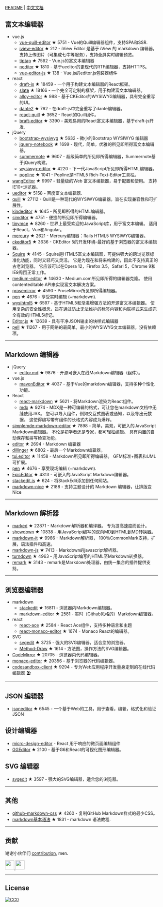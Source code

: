 [README](README.md) | [中文文档](README_zh-CN.md)## 富文本编辑器- vue.js  - [vue-quill-editor](https://github.com/surmon-china/vue-quill-editor) ★ 5751 - Vue的Quill编辑器组件，支持SPA和SSR.  - [iview-editor](https://github.com/iview/iview-editor) ★ 212 - iView Editor 是基于 iView 的 markdown 编辑器，支持上传图片（可集成七牛等服务），支持全屏实时编辑预览。  - [tiptap](https://github.com/heyscrumpy/tiptap) ★ 7592 - Vue.js的富文本编辑器  - [neditor](https://github.com/notadd/neditor) ★ 1810 - 基于ueditor的更现代的RTF编辑器，支持HTTPS。  - [vue-editor-js](https://github.com/ChangJoo-Park/vue-editor-js) ★ 138 - Vue.js的editor.js包装器组件- react  - [draft-js](https://github.com/facebook/draft-js) ★ 18459 - 一个用于构建文本编辑器的React框架。  - [slate](https://github.com/ianstormtaylor/slate) ★ 18166 - 一个完全可定制的框架，用于构建富文本编辑器。  - [alloy-editor](https://github.com/liferay/alloy-editor/) ★ 988 - 基于CKEditor的WYSIWYG编辑器，具有完全重写的UI。  - [dante2](https://github.com/michelson/dante2) ★ 792 - 在draft-js中完全重写了dante编辑器。  - [react-quill](https://github.com/zenoamaro/react-quill) ★ 3652 - React的Quill组件。  - [braft-editor](https://github.com/margox/braft-editor) ★ 3390 - 美观易用的React富文本编辑器，基于draft-js开发.- jQuery  - [bootstrap-wysiwyg](https://github.com/mindmup/bootstrap-wysiwyg/) ★ 5632 - 微小的Bootstrap WYSIWYG 编辑器  - [jquery-notebook](https://github.com/raphaelcruzeiro/jquery-notebook) ★ 1699 - 现代，简单，优雅的所见即所得富文本编辑器。  - [summernote](https://github.com/summernote/summernote) ★ 9607 - 超级简单的所见即所得编辑器，Summernote基于jQuery构建。  - [wysiwyg-editor](https://github.com/froala/wysiwyg-editor) ★ 4220 - 下一代JavaScript所见即所得HTML编辑器。  - [popline](https://github.com/kenshin54/popline) ★ 1041 - Popline是HTML5 Rich-Text-Editor工具栏。- [wangEditor](https://github.com/wangfupeng1988/wangEditor) ★ 9997 - 轻量级的Web 富文本编辑器，易于配置和使用。 支持IE10+浏览器。- [ueditor](https://github.com/fex-team/ueditor) ★ 5158 - 百度富文本编辑器.- [quill](https://github.com/quilljs/quill) ★ 27112 - Quill是一种现代的WYSIWYG编辑器，旨在实现兼容性和可扩展性。- [kindeditor](https://github.com/kindsoft/kindeditor) ★ 1645 - 所见即所得的HTML编辑器。- [simditor](https://github.com/mycolorway/simditor) ★ 4751 - 便捷的所见即所得编辑器。- [tinymce](https://github.com/tinymce/tinymce) ★ 8260 - 世界上最受欢迎的JavaScript库，用于富文本编辑。 适用于React，Vue和Angular。- [mercury](https://github.com/jejacks0n/mercury) ★ 2621 - Mercury编辑器：Rails HTML5 WYSIWYG编辑器。- [ckeditor5](https://github.com/ckeditor/ckeditor5) ★ 3636 - CKEditor 5的开发环境–最好的基于浏览器的富文本编辑器。- [Squire](https://github.com/neilj/Squire) ★ 4145 - Squire是HTML5富文本编辑器，可提供强大的跨浏览器标准化功能，同时又轻巧又灵活。 它是为现在和将来构建的，因此不支持真正的古老浏览器。 它应该可以在Opera 12，Firefox 3.5，Safari 5，Chrome 9和IE9周围正常工作。- [medium-editor](https://github.com/yabwe/medium-editor) ★ 14630 - Medium.com所见即所得的编辑器克隆。 使用contenteditable API来实现富文本解决方案。- [prosemirror](https://github.com/ProseMirror/prosemirror) ★ 4590 - ProseMirror所见即所得编辑器。- [pen](https://github.com/sofish/pen) ★ 4676 - 享受实时编辑 (+markdown).- [wysihtml5](https://github.com/xing/wysihtml5) ★ 6597 - 基于HTML5和渐进增强方法的开源富文本编辑器。 使用复杂的安全性概念，旨在通过防止无法维护的标签内容和内联样式来生成完全有效的HTML5标记。- [Editor.js](https://github.com/codex-team/editor.js) ★ 12639 - 具有干净JSON输出的块样式编辑器- [pell](https://github.com/jaredreich/pell) ★ 11267 - 用于网络的最简单，最小的WYSIWYG文本编辑器，没有依赖项。---## Markdown 编辑器- jQuery  - [editor.md](https://github.com/pandao/editor.md) ★ 9876 - 开源可嵌入在线Markdown编辑器（组件）。- vue.js  - [mavonEditor](https://github.com/hinesboy/mavonEditor) ★ 4037 - 基于Vue的markdown编辑器，支持多种个性化功能。- React  - [react-markdown](https://github.com/rexxars/react-markdown) ★ 5621 - 将Markdown渲染为React组件。  - [mdx](https://github.com/mdx-js/mdx) ★ 9274 - MDX是一种可编辑的格式，可让您在markdown文档中无缝使用JSX。 您可以导入组件，例如交互式图表或通知，以及导出元数据。 这使得编写带有组件的长格式内容成为爆炸。- [simplemde-markdown-editor](https://github.com/sparksuite/simplemde-markdown-editor) ★ 7898 - 简单，美观，可嵌入的JavaScript Markdown编辑器。 不论是初学者还是专家，都可轻松编辑。 具有内置的自动保存和拼写检查功能。- [editor](https://github.com/lepture/editor) ★ 2694 - Markdown 编辑器- [dillinger](https://github.com/joemccann/dillinger) ★ 6802 - 最后一个Markdown编辑器。- [tui.editor](https://github.com/nhnent/tui.editor) ★ 11458 - Markdown所见即所得编辑器。 GFM标准+图表和UML可扩展。- [pen](https://github.com/sofish/pen) ★ 4676 - 享受现场编辑 (+markdown).- [EpicEditor](https://github.com/OscarGodson/EpicEditor) ★ 4313 - 可嵌入的JavaScript Markdown编辑器。- [stackedit.js](https://github.com/benweet/stackedit.js) ★ 624 - 将StackEdit添加到任何网站。- [markdown-nice](https://github.com/mdnice/markdown-nice) ★ 2188 - 支持主题设计的 Markdown 编辑器，让排版变 Nice---## Markdown 解析器- [marked](https://github.com/markedjs/marked) ★ 22871 - Markdown解析器和编译器。 专为提高速度而设计。- [showdown](https://github.com/showdownjs/showdown) ★ 10838 - 用JavaScript编写的双向MD到HTML到MD转换器。- [markdown-it](https://github.com/markdown-it/markdown-it) ★ 9966 - Markdown解析器， 100％CommonMark支持，扩展，语法插件和高速。- [markdown-js](https://github.com/evilstreak/markdown-js) ★ 7413 - Markdown的javascript解析器。- [turndown](https://github.com/domchristie/turndown) ★ 4963 - 用JavaScript编写的HTML至Markdown转换器。- [remark](https://github.com/remarkjs/remark) ★ 3143 - remark是Markdown处理器，由统一集合的插件提供支持。---## 浏览器编辑器- markdown  - [stackedit](https://github.com/benweet/stackedit) ★ 16811 - 浏览器内Markdown编辑器。  - [markdown-editor](https://github.com/jbt/markdown-editor) ★ 2581 - 实时（Github风格的）Markdown编辑器。- react  - [react-ace](https://github.com/securingsincity/react-ace) ★ 2584 - React Ace组件，支持多种语言和主题  - [react-monaco-editor](https://github.com/react-monaco-editor/react-monaco-editor) ★ 1674 - Monaco React的编辑器。- SVG  - [svgedit](https://github.com/SVG-Edit/svgedit) ★ 3725 - 强大的SVG编辑器，适合您的浏览器。  - [Method-Draw](https://github.com/methodofaction/Method-Draw) ★ 1614 - 方法图，操作方法的SVG编辑器。- [CodeMirror](https://github.com/codemirror/CodeMirror) ★ 20705 - 浏览器内代码编辑器。- [monaco-editor](https://github.com/Microsoft/monaco-editor) ★ 20356 - 基于浏览器的代码编辑器。- [codesandbox-client](https://github.com/codesandbox/codesandbox-client) ★ 9294 - 专为Web应用程序开发量身定制的在线代码编辑器 🏖️---## JSON 编辑器- [jsoneditor](https://github.com/josdejong/jsoneditor) ★ 6545 - 一个基于Web的工具，用于查看，编辑，格式化和验证JSON## 设计编辑器- [micro-design-editor](https://github.com/xjh22222228/micro-design-editor) - React 用于响应的微页面编辑组件- [GGEditor](https://github.com/alibaba/GGEditor) ★ 2100 - 基于G6和React的可视化图形编辑器。## SVG 编辑器- [svgedit](https://github.com/SVG-Edit/svgedit) ★ 3597 - 强大的SVG编辑器，适合您的浏览器。---## 其他- [github-markdown-css](https://github.com/sindresorhus/github-markdown-css) ★ 4260 - 复制GitHub Markdown样式的最少CSS。- [markdown基本语法](https://github.com/younghz/Markdown) ★ 1831 - markdown 语法教程.---## 贡献谢谢小伙伴们 [contribution](https://github.com/xjh22222228/awesome-web-editor/issues), men.<a href="https://github.com/1c7/">  <img src="https://avatars1.githubusercontent.com/u/1804755?s=460&v=4" width="30px" height="30px" /></a><a href="https://github.com/ChangJoo-Park/">  <img src="https://avatars1.githubusercontent.com/u/1451365?s=460&v=4" width="30px" height="30px" /></a>---## License[![CC0](http://mirrors.creativecommons.org/presskit/buttons/88x31/svg/cc-zero.svg)](https://creativecommons.org/publicdomain/zero/1.0/)